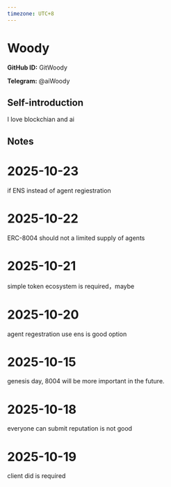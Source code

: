 ```yaml
---
timezone: UTC+8
---
```


# Woody

**GitHub ID:** GitWoody

**Telegram:** @aiWoody

## Self-introduction

I love blockchian and ai

## Notes
<!-- Content_START -->
# 2025-10-23
<!-- DAILY_CHECKIN_2025-10-23_START -->
if ENS instead of agent regiestration
<!-- DAILY_CHECKIN_2025-10-23_END -->

# 2025-10-22
<!-- DAILY_CHECKIN_2025-10-22_START -->

ERC-8004 should not a limited supply of agents
<!-- DAILY_CHECKIN_2025-10-22_END -->

# 2025-10-21
<!-- DAILY_CHECKIN_2025-10-21_START -->


simple token ecosystem is required，maybe
<!-- DAILY_CHECKIN_2025-10-21_END -->

# 2025-10-20
<!-- DAILY_CHECKIN_2025-10-20_START -->




agent regestration use ens is good option
<!-- DAILY_CHECKIN_2025-10-20_END -->

# 2025-10-15
<!-- DAILY_CHECKIN_2025-10-15_START -->





genesis day, 8004 will be more important in the future.
<!-- DAILY_CHECKIN_2025-10-15_END -->

# 2025-10-18
<!-- DAILY_CHECKIN_2025-10-18_START -->





everyone can submit reputation is not good
<!-- DAILY_CHECKIN_2025-10-18_END -->

# 2025-10-19
<!-- DAILY_CHECKIN_2025-10-19_START -->





client did is required
<!-- DAILY_CHECKIN_2025-10-19_END -->
<!-- Content_END -->
